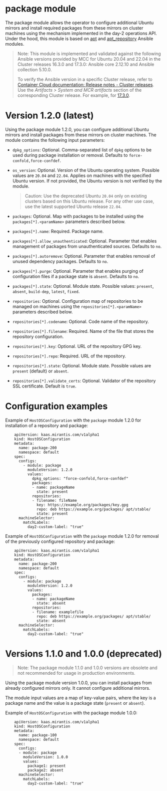 # package module

The package module allows the operator to configure additional Ubuntu mirrors and install required packages from these mirrors
on cluster machines using the mechanism implemented in the day-2 operations API. Under the hood, this module is based on
[apt](https://docs.ansible.com/ansible/2.9/modules/apt_module.html) and
[apt_repository](https://docs.ansible.com/ansible/2.9/modules/apt_repository_module.html) Ansible modules.

> Note: This module is implemented and validated against the following Ansible versions provided by MCC for Ubuntu 20.04 and 22.04
> in the Cluster releases 16.3.0 and 17.3.0: Ansible core 2.12.10 and Ansible collection 5.10.0.
>
> To verify the Ansible version in a specific Cluster release, refer to
> [Container Cloud documentation: Release notes - Cluster releases](https://docs.mirantis.com/container-cloud/latest/release-notes/cluster-releases.html).
> Use the *Artifacts > System and MCR artifacts* section of the corresponding Cluster release. For example, for
> [17.3.0](https://docs.mirantis.com/container-cloud/latest/release-notes/cluster-releases/17-x/17-3-x/17-3-0/17-3-0-artifacts.html#system-and-mcr-artifacts).

# Version 1.2.0 (latest)

Using the package module 1.2.0, you can configure additional Ubuntu mirrors and install packages from these mirrors on cluster machines.
The module contains the following input parameters:

- `dpkg_options`: Optional. Comma-separated list of `dpkg` options to be used during package installation or removal. Defaults to `force-confold,force-confdef`.
- `os_version`: Optional. Version of the Ubuntu operating system. Possible values are `20.04` and `22.04`. Applies on machines with the specified Ubuntu version.
  If not provided, the Ubuntu version is not verified by the module.

  > Caution: Use the deprecated Ubuntu `20.04` only on existing clusters based on this Ubuntu release.
  > For any other use case, use the latest supported Ubuntu release `22.04`.

- `packages`: Optional. Map with packages to be installed using the `packages[*].<paramName>` parameters described below.
- `packages[*].name`: Required. Package name.
- `packages[*].allow_unauthenticated`: Optional. Parameter that enables management of packages from unauthenticated sources. Defaults to `no`.
- `packages[*].autoremove`: Optional. Parameter that enables removal of unused dependency packages. Defaults to `no`.
- `packages[*].purge`: Optional. Parameter that enables purging of configuration files if a package state is `absent`. Defaults to `no`.
- `packages[*].state`: Optional. Module state. Possible values: `present`, `absent`, `build-dep`, `latest`, `fixed`.
- `repositories`: Optional. Configuration map of repositories to be managed on machines using the `repositories[*].<paramName>` parameters described below.
- `repositories[*].codename`: Optional. Code name of the repository.
- `repositories[*].filename`: Required. Name of the file that stores the repository configuration.
- `repositories[*].key`: Optional. URL of the repository GPG key.
- `repositories[*].repo`: Required. URL of the repository.
- `repositories[*].state`: Optional. Module state. Possible values are `present` (default) or `absent`.
- `repositories[*].validate_certs`: Optional. Validator of the repository SSL certificate. Default is `true`.

# Configuration examples

Example of `HostOSConfiguration` with the `package` module 1.2.0 for installation of a repository and package:

```
    apiVersion: kaas.mirantis.com/v1alpha1
    kind: HostOSConfiguration
    metadata:
      name: package-200
      namespace: default
    spec:
      configs:
        - module: package
          moduleVersion: 1.2.0
          values:
            dpkg_options: "force-confold,force-confdef"
            packages:
            - name: packageName
              state: present
            repositories:
            - filename: fileName
              key: https://example.org/packages/key.gpg
              repo: deb https://example.org/packages/ apt/stable/
              state: present
      machineSelector:
        matchLabels:
          day2-custom-label: "true"
```

Example of `HostOSConfiguration` with the `package` module 1.2.0 for removal of the previously configured repository and package:

```
    apiVersion: kaas.mirantis.com/v1alpha1
    kind: HostOSConfiguration
    metadata:
      name: package-200
      namespace: default
    spec:
      configs:
        - module: package
          moduleVersion: 1.2.0
          values:
            packages:
            - name: packageName
              state: absent
            repositories:
            - filename: examplefile
              repo: deb https://example.org/packages/ apt/stable/
              state: absent
      machineSelector:
        matchLabels:
          day2-custom-label: "true"
```

# Versions 1.1.0 and 1.0.0 (deprecated)

> Note: The package module 1.1.0 and 1.0.0 versions are obsolete and not recommended for usage in production environments.

Using the package module version 1.0.0, you can install packages from already configured mirrors only. It cannot configure additional mirrors.

The module input values are a map of key-value pairs, where the key is a package name and the value is a package state (`present` or `absent`).

Example of `HostOSConfiguration` with the package module 1.0.0:

```
    apiVersion: kaas.mirantis.com/v1alpha1
    kind: HostOSConfiguration
    metadata:
      name: package-100
      namespace: default
    spec:
      configs:
      - module: package
        moduleVersion: 1.0.0
        values:
          package1: present
          package2: absent
      machineSelector:
        matchLabels:
          day2-custom-label: "true"
```
